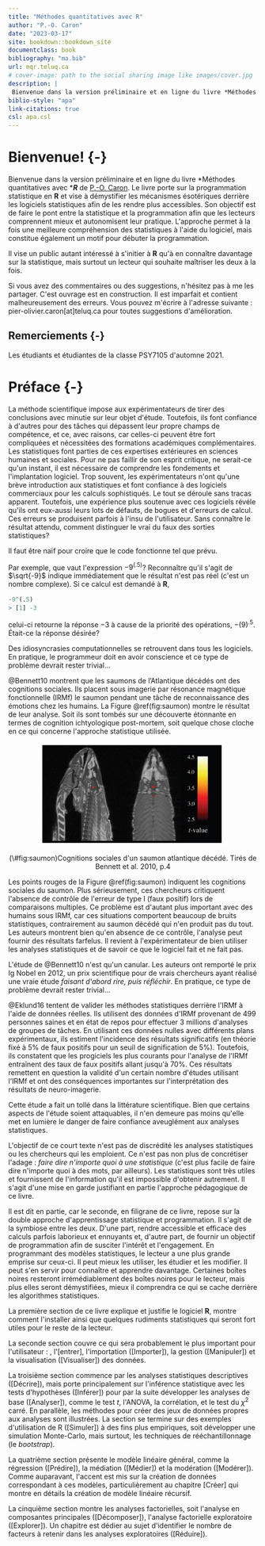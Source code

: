 ```yaml
--- 
title: "Méthodes quantitatives avec R"
author: "P.-O. Caron"
date: "2023-03-17"
site: bookdown::bookdown_site
documentclass: book
bibliography: "ma.bib"
url: mqr.teluq.ca
# cover-image: path to the social sharing image like images/cover.jpg
description: |
 Bienvenue dans la version préliminaire et en ligne du livre *Méthodes quantitatives avec ****R*** de [P.-O. Caron](https://www.teluq.ca/siteweb/univ/pcaron.html). Le livre démystifie les mécanismes ésotériques derrière les logiciels statistiques et démocratise la programmation statistique avec R. 
biblio-style: "apa"
link-citations: true
csl: apa.csl
---
```


# Bienvenue! {-}

Bienvenue dans la version préliminaire et en ligne du livre *Méthodes quantitatives avec ****R*** de [P.-O. Caron](https://www.teluq.ca/siteweb/univ/pcaron.html). Le livre porte sur la programmation statistique en **R** et vise à démystifier les mécanismes ésotériques derrière les logiciels statistiques afin de les rendre plus accessibles. Son objectif est de faire le pont entre la statistique et la programmation afin que les lecteurs comprennent mieux et autonomisent leur pratique. L'approche permet à la fois une meilleure compréhension des statistiques à l'aide du logiciel, mais constitue également un motif pour débuter la programmation.

Il vise un public autant intéressé à s'initier à **R** qu'à en connaître davantage sur la statistique, mais surtout un lecteur qui souhaite maîtriser les deux à la fois.

Si vous avez des commentaires ou des suggestions, n'hésitez pas à me les partager. C'est ouvrage est en construction. Il est imparfait et contient malheureusement des erreurs. Vous pouvez m'écrire à l'adresse suivante : pier-olivier.caron[at]teluq.ca pour toutes suggestions d'amélioration. 

## Remerciements {-}

Les étudiants et étudiantes de la classe PSY7105 d'automne 2021.

# Préface {-}

La méthode scientifique impose aux expérimentateurs de tirer des conclusions avec minutie sur leur objet d'étude. Toutefois, ils font confiance à d'autres pour des tâches qui dépassent leur propre champs de compétence, et ce, avec raisons, car celles-ci peuvent être fort compliquées et nécessitées des formations académiques complémentaires. Les statistiques font parties de ces expertises extérieures en sciences humaines et sociales. Pour ne pas faillir de son esprit critique, ne serait-ce qu'un instant, il est nécessaire de comprendre les fondements et l'implantation logiciel. Trop souvent, les expérimentateurs n'ont qu'une brève introduction aux statistiques et font confiance à des logiciels commerciaux pour les calculs sophistiqués. Le tout se déroule sans tracas apparent. Toutefois, une expérience plus soutenue avec ces logiciels révéle qu'ils ont eux-aussi leurs lots de défauts, de bogues et d'erreurs de calcul. Ces erreurs se produisent parfois à l'insu de l'utilisateur. Sans connaître le résultat attendu, comment distinguer le vrai du faux des sorties statistiques?

Il faut être naïf pour croire que le code fonctionne tel que prévu.

Par exemple, que vaut l'expression $-9^{(.5)}$? Reconnaître qu'il s'agit de $\sqrt{-9}$ indique immédiatement que le résultat n'est pas réel (c'est un nombre complexe). Si ce calcul est demandé à **R**,


```r
-9^(.5)
> [1] -3
```
celui-ci retourne la réponse $-3$ à cause de la priorité des opérations, $-(9)^{.5}$. Était-ce la réponse désirée? 

Des idiosyncrasies computationnelles se retrouvent dans tous les logiciels. En pratique, le programmeur doit en avoir conscience et ce type de problème devrait rester trivial...
 
@Bennett10 montrent que les saumons de l’Atlantique décédés ont des cognitions sociales. Ils placent sous imagerie par résonance magnétique fonctionnelle (IRMf) le saumon pendant une tâche de reconnaissance des émotions chez les humains. La Figure \@ref(fig:saumon) montre le résultat de leur analyse. Soit ils sont tombés sur une découverte étonnante en termes de cognition ichtyologique post-mortem, soit quelque chose cloche en ce qui concerne l'approche statistique utilisée.

<div class="figure" style="text-align: center">
<img src="image//saumon.PNG" alt="Cognitions sociales d'un saumon atlantique décédé. Tirés de Bennett et al. 2010, p.4" width="75%" />
<p class="caption">(\#fig:saumon)Cognitions sociales d'un saumon atlantique décédé. Tirés de Bennett et al. 2010, p.4</p>
</div>

Les points rouges de la Figure \@ref(fig:saumon) indiquent les cognitions sociales du saumon. Plus sérieusement, ces chercheurs critiquent l'absence de contrôle de l'erreur de type I (faux positif) lors de comparaisons multiples. Ce problème est d'autant plus important avec des humains sous IRMf, car ces situations comportent beaucoup de bruits statistiques, contrairement au saumon décédé qui n'en produit pas du tout. Les auteurs montrent bien qu'en absence de ce contrôle, l'analyse peut fournir des résultats farfelus. Il revient à l'expérimentateur de bien utiliser les analyses statistiques et de savoir ce que le logiciel fait et ne fait pas.

L'étude de @Bennett10 n'est qu'un canular. Les auteurs ont remporté le prix Ig Nobel en 2012, un prix scientifique pour de vrais chercheurs ayant réalisé une vraie étude *faisant d'abord rire, puis réfléchir*. En pratique, ce type de problème devrait rester trivial...

@Eklund16 tentent de valider les méthodes statistiques derrière l'IRMf à l'aide de données réelles. Ils utilisent des données d'IRMf provenant de 499 personnes saines et en état de repos pour effectuer 3 millions d'analyses de groupes de tâches. En utilisant ces données nulles avec différents plans expérimentaux, ils estiment l'incidence des résultats significatifs (en théorie fixé à 5% de faux positifs pour un seuil de signification de 5%). Toutefois, ils constatent que les progiciels les plus courants pour l'analyse de l'IRMf entraînent des taux de faux positifs allant jusqu'à 70%. Ces résultats remettent en question la validité d'un certain nombre d'études utilisant l'IRMf et ont des conséquences importantes sur l'interprétation des résultats de neuro-imagerie.

Cette étude a fait un tollé dans la littérature scientifique. Bien que certains aspects de l'étude soient attaquables, il n'en demeure pas moins qu'elle met en lumière le danger de faire confiance aveuglément aux analyses statistiques.

L'objectif de ce court texte n'est pas de discrédité les analyses statistiques ou les chercheurs qui les emploient. Ce n'est pas non plus de concrétiser l'adage : *faire dire n'importe quoi à une statistique* (c'est plus facile de faire dire n'importe quoi à des mots, par ailleurs). Les statistiques sont très utiles et fournissent de l'information qu'il est impossible d'obtenir autrement. Il s'agit d'une mise en garde justifiant en partie l'approche pédagogique de ce livre.

Il est dit en partie, car le seconde, en filigrane de ce livre, repose sur la double approche d'apprentissage statistique et programmation. Il s'agit de la symbiose entre les deux. D'une part, rendre accessible et efficace des calculs parfois laborieux et ennuyants et, d'autre part, de fournir un objectif de programmation afin de susciter l'intérêt et l'engagement. En programmant des modèles statistiques, le lecteur a une plus grande emprise sur ceux-ci. Il peut mieux les utiliser, les étudier et les modifier. Il peut s'en servir pour connaître et apprendre davantage. Certaines boîtes noires resteront irrémédiablement des boîtes noires pour le lecteur, mais plus elles seront démystifiées, mieux il comprendra ce qui se cache derrière les algorithmes statistiques.

La première section de ce livre explique et justifie le logiciel **R**, montre comment l'installer ainsi que quelques rudiments statistiques qui seront fort utiles pour le reste de la lecteur. 

La seconde section couvre ce qui sera probablement le plus important pour l'utilisateur : , l'[entrer], l'importation ([Importer]), la gestion ([Manipuler]) et la visualisation ([Visualiser]) des données.

La troisième section commence par les analyses statistiques descriptives ([Décrire]), mais porte principalement sur l'inférence statistique avec les tests d'hypothèses ([Inférer]) pour par la suite développer les analyses de base ([Analyser]), comme le test $t$, l'ANOVA, la corrélation, et le test du $\chi^2$ carré. En parallèle, les méthodes pour créer des jeux de données propres aux analyses sont illustrées. La section se termine sur des exemples d'utilisation de R ([Simuler]) à des fins plus empiriques, soit développer une simulation Monte-Carlo, mais surtout, les techniques de rééchantillonnage (le *bootstrap*).

La quatrième section présente le modèle linéaire général, comme la régression ([Prédire]), la médiation ([Médier]) et la modération ([Modérer]). Comme auparavant, l'accent est mis sur la création de données correspondant à ces modèles, particulièrement au chapitre [Créer] qui montre en détails la création de modèle linéaire récursif.

La cinquième section montre les analyses factorielles, soit l'analyse en composantes principales ([Décomposer]), l'analyse factorielle exploratoire ([Explorer]). Un chapitre est dédier au sujet d'identifier le nombre de facteurs à retenir dans les analyses exploratoires ([Réduire]).



